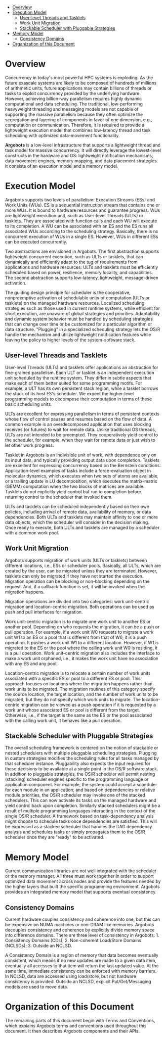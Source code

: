 * [Overview](#overview)
* [Execution Model](#execution-model)
  * [User-level Threads and Tasklets](#user-level-threads-and-tasklets)
  * [Work Unit Migration](#work-unit-migration)
  * [Stackable Scheduler with Pluggable Strategies](#stackable-scheduler-with-pluggable-strategies)
* [Memory Model](#memory-model)
  * [Consistency Domains](#consistency-domains)
* [Organization of this Document](#organization-of-this-document)

# Overview
Concurrency in today's most powerful HPC systems is exploding. As the future exascale systems are likely to be composed of hundreds of millions of arithmetic units, future applications may contain billions of threads or tasks to exploit concurrency provided by the underlying hardware. However, achieving billion-way parallelism requires highly dynamic computational and data scheduling. The traditional, low-performing heavyweight threading and messaging models are not capable of supporting the massive parallelism because they often optimize the segregation and layering of components in favor of one dimension, e.g., computation or communication. Therefore, it is required to provide a lightweight execution model that combines low-latency thread and task scheduling with optimized data-movement functionality.

**Argobots** is a low-level infrastructure that supports a lightweight thread and task model for massive concurrency. It will directly leverage the lowest-level constructs in the hardware and OS: lightweight notification mechanisms, data movement engines, memory mapping, and data placement strategies. It consists of an execution model and a memory model.

# Execution Model
Argobots supports two levels of parallelism: Execution Streams (ESs) and Work Units (WUs). ES is a sequential instruction stream that contains one or more WUs. It is bound to hardware resources and guarantee progress. WUs are lightweight execution unit, such as User-level Threads (ULTs) or tasklets. They are associated with function calls and each WU will execute to its completion. A WU can be associated with an ES and the ES runs all associated WUs according to the scheduling strategy. Basically, there is no concurrent execution of WUs in a single ES. However, WUs in different ESs can be executed concurrently.

Two abstractions are envisioned in Argobots. The first abstraction supports lightweight concurrent execution, such as ULTs or tasklets, that can dynamically and efficiently adapt to the tug of requirements from applications and hardware resources. ULTs and tasklets must be efficiently scheduled based on power, resilience, memory locality, and capabilities. The second abstraction supports low-latency, lightweight, message-driven activation.

The guiding design principle for scheduler is the cooperative, nonpreemptive activation of schedulable units of computation (ULTs or tasklets) on the managed hardware resources. Localized scheduling strategies such as those used in current runtime systems, while efficient for short execution, are unaware of global strategies and priorities. Adaptability and dynamic system behavior must be handled by scheduling strategies that can change over time or be customized for a particular algorithm or data structure. "Plugging" in a specialized scheduling strategy lets the OS/R handle the mechanism and utilize lightweight notification features while leaving the policy to higher levels of the system-software stack.

## User-level Threads and Tasklets
User-level Threads (ULTs) and tasklets offer applications an abstraction for fine-grained parallelism. Each ULT or tasklet is an independent execution unit scheduled by the runtime system. They differ in subtle aspects that make each of them better suited for some programming motifs. For example, a ULT has its own persistent stack region, while a tasklet borrows the stack of its host ES's scheduler. We expect the higher-level programming models to decompose their computation in terms of these basic scheduling units.

ULTs are excellent for expressing parallelism in terms of persistent contexts whose flow of control pauses and resumes based on the flow of data. A common example is an overdecomposed application that uses blocking receives (or futures) to wait for remote data. Unlike traditional OS threads, ULTs are not intended to be preempted. They cooperatively yield control to the scheduler, for example, when they wait for remote data or just wish to let other work progress.

Tasklet in Argobots is an indivisible unit of work, with dependence only on its input data, and typically providing output data upon completion. Tasklets are excellent for expressing concurrency based on the Bernstein conditions. Application-level examples of tasks include a force-evaluation object in molecular dynamics, which executes when two sets of atoms are available, or a trailing update in LU decomposition, which executes the matrix-matrix (GEMM) computation when the two blocks of matrices are available. Tasklets do not explicitly yield control but run to completion before returning control to the scheduler that invoked them.

ULTs and tasklets can be scheduled independently based on their own policies, including arrival of remote data, availability of memory, or data dependencies. Both ULTs and tasklets may maintain affinity to one or more data objects, which the scheduler will consider in the decision making. Once ready to execute, both ULTs and tasklets are managed by a scheduler with a common work pool.

## Work Unit Migration
Argobots supports migration of work units (ULTs or tasklets) between different locations, i.e., ESs or scheduler pools. Basically, all ULTs, which are created by the user, can be migrated unless they are terminated. However, tasklets can only be migrated if they have not started the execution. Migration operation can be blocking or non-blocking depending on the request. And, if a callback function is set, it will be invoked when the migration happens.

Migration operations are divided into two categories: work unit-centric migration and location-centric migration. Both operations can be used as push and pull interfaces for migration.

Work unit-centric migration is to migrate one work unit to another ES or another pool. Depending on who requests the migration, it can be a push or pull operation. For example, if a work unit W0 requests to migrate a work unit W1 to an ES or a pool that is different from that of W0, it is a push operation. It pushes a work unit W1 to a different location. However, if W1 is migrated to the ES or the pool where the calling work unit W0 is residing, it is a pull operation. Work unit-centric migration also includes the interface to make a work unit orphaned, i.e., it makes the work unit have no association with any ES and any pool.

Location-centric migration is to relocate a certain number of work units associated with a specific ES or pool to a different ES or pool. This approach focuses on locations where the migration happens rather than work units to be migrated. The migration routines of this category specify the source location, the target location, and the number of work units to be migrated, but they do not specify which work units to migrate. The location-centric migration can be viewed as a push operation if it is requested by a work unit whose associated ES or pool is different from the target. Otherwise, i.e., if the target is the same as the ES or the pool associated with the calling work unit, it behaves like a pull operation.

## Stackable Scheduler with Pluggable Strategies
The overall scheduling framework is centered on the notion of stackable or nested schedulers with multiple pluggable scheduling strategies. Plugging in custom strategies modifies the scheduling rules for all tasks managed by that scheduler instance. Pluggability also expects the input required for these decisions to be available at a single point in the OS/R software stack. In addition to pluggable strategies, the OS/R scheduler will permit nesting (stacking) scheduler engines specific to the programming language or application component. For example, the system could accept a scheduler for each module in an application; and based on dependencies or relative module priorities, the OS/R scheduler may invoke one of the stacked schedulers. This can now activate its tasks on the managed hardware and yield control back upon completion. Similarly stacked schedulers might be a result of multiple programming languages interacting in the context of the single OS/R scheduler. A framework based on task-dependency analysis might choose to schedule tasks once dependencies are satisfied. This will be expressed as a stacked scheduler that handles the DAG dependency analysis and schedules tasks or simply propagates them to the OS/R scheduler once they are "ready" to be activated.

# Memory Model
Current communication libraries are not well integrated with the scheduler or the memory manager. All three must work together in order to support optimized data movement across nodes and provide the features needed by the higher layers that built the specific programming environment. Argobots provides an integrated memory model that supports eventual consistency.

## Consistency Domains
Current hardware couples consistency and coherence into one, but this can be expensive on NUMA machines or non-DRAM like memories. Argobots decouples consistency and coherence by explicitly divide memory space into difference domains. There are three level of consistency in Argobots: 1. Consistency Domains (CDs); 2. Non-coherent Load/Store Domains (NCLSDs); 3. Outside an NCLSD.

A Consistency Domain is a region of memory that data becomes eventually consistent, which means if no new updates are made to a given data item, eventually all accesses to that item will return the last updated value. At the same time, immediate consistency can be enforced with memory barriers. In NCLSD, data are accessed using load/store, but not hardware consistency is provided. Outside an NCLSD, explicit Put/Get/Messaging models are used to move data.

# Organization of this Document
The remaining parts of this document begin with Terms and Conventions, which explains Argobots terms and conventions used throughout this document. It then describes Argobots components and their APIs.